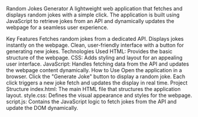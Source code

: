 Random Jokes Generator
A lightweight web application that fetches and displays random jokes with a simple click. The application is built using JavaScript to retrieve jokes from an API and dynamically updates the webpage for a seamless user experience.

Key Features
Fetches random jokes from a dedicated API.
Displays jokes instantly on the webpage.
Clean, user-friendly interface with a button for generating new jokes.
Technologies Used
HTML: Provides the basic structure of the webpage.
CSS: Adds styling and layout for an appealing user interface.
JavaScript: Handles fetching data from the API and updates the webpage content dynamically.
How to Use
Open the application in a browser.
Click the "Generate Joke" button to display a random joke.
Each click triggers a new joke fetch and updates the display in real time.
Project Structure
index.html: The main HTML file that structures the application layout.
style.css: Defines the visual appearance and styles for the webpage.
script.js: Contains the JavaScript logic to fetch jokes from the API and update the DOM dynamically.
